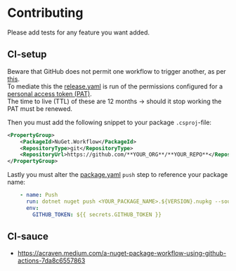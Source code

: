 # **Contributing**

Please add tests for any feature you want added.

## **CI-setup**

Beware that GitHub does not permit one workflow to trigger another, as per [this](). \
To mediate this the [release.yaml](./workflows/release.yaml) is run of the permissions configured for a [personal access token (PAT)](https://docs.github.com/en/authentication/keeping-your-account-and-data-secure/creating-a-personal-access-token). \
The time to live (TTL) of these are 12 months -> should it stop working the PAT must be renewed.

Then you must add the following snippet to your package `.csproj`-file:

```xml
<PropertyGroup>
    <PackageId>NuGet.Workflow</PackageId>
    <RepositoryType>git</RepositoryType>
    <RepositoryUrl>https://github.com/**YOUR_ORG**/**YOUR_REPO**</RepositoryUrl>
</PropertyGroup>
```

Lastly you must alter the [package.yaml](./workflows/package.yaml) `push` step to reference your package name:

```yaml
    - name: Push
      run: dotnet nuget push <YOUR_PACKAGE_NAME>.${VERSION}.nupkg --source https://nuget.pkg.github.com/<YOUR_ORG>/index.json --api-key ${GITHUB_TOKEN}
      env:
        GITHUB_TOKEN: ${{ secrets.GITHUB_TOKEN }}
```

## **CI-sauce**

- https://acraven.medium.com/a-nuget-package-workflow-using-github-actions-7da8c6557863
